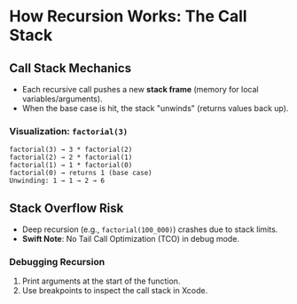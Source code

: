 # **How Recursion Works: The Call Stack**  

## **Call Stack Mechanics**  
- Each recursive call pushes a new **stack frame** (memory for local variables/arguments).  
- When the base case is hit, the stack "unwinds" (returns values back up).  

### **Visualization: `factorial(3)`**  
```
factorial(3) → 3 * factorial(2)
factorial(2) → 2 * factorial(1)
factorial(1) → 1 * factorial(0)
factorial(0) → returns 1 (base case)
Unwinding: 1 → 1 → 2 → 6
```

## **Stack Overflow Risk**  
- Deep recursion (e.g., `factorial(100_000)`) crashes due to stack limits.  
- **Swift Note**: No Tail Call Optimization (TCO) in debug mode.  

### **Debugging Recursion**  
1. Print arguments at the start of the function.  
2. Use breakpoints to inspect the call stack in Xcode.  
